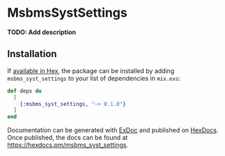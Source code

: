 # MsbmsSystSettings

**TODO: Add description**

## Installation

If [available in Hex](https://hex.pm/docs/publish), the package can be installed
by adding `msbms_syst_settings` to your list of dependencies in `mix.exs`:

```elixir
def deps do
  [
    {:msbms_syst_settings, "~> 0.1.0"}
  ]
end
```

Documentation can be generated with [ExDoc](https://github.com/elixir-lang/ex_doc)
and published on [HexDocs](https://hexdocs.pm). Once published, the docs can
be found at <https://hexdocs.pm/msbms_syst_settings>.

